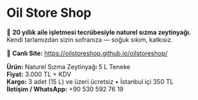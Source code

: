 # Oil Store Shop

🌿 **20 yıllık aile işletmesi tecrübesiyle naturel sızma zeytinyağı.**  
Kendi tarlamızdan sizin sofranıza — soğuk sıkım, katkısız.

🛒 **Canlı Site:** https://oilstoreshop.github.io/oilstoreshop/

**Ürün:** Naturel Sızma Zeytinyağı 5 L Teneke  
**Fiyat:** 3.000 TL + KDV  
**Kargo:** 3 adet (15 L) ve üzeri ücretsiz • İstanbul içi 350 TL  
**İletişim / WhatsApp:** +90 530 592 76 19
